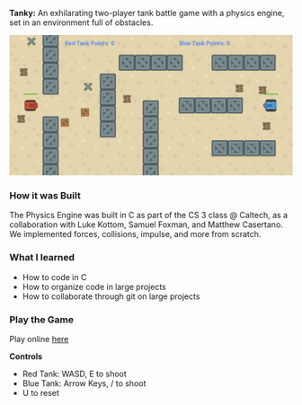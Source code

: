 **Tanky:**  An exhilarating two-player tank battle game with a physics engine, set in an environment full of obstacles.

<img src='images/tanky_cs3.png'>

### How it was Built
The Physics Engine was built in C as part of the CS 3 class @ Caltech, as a collaboration with Luke Kottom, Samuel Foxman, and Matthew Casertano. We implemented forces, collisions, impulse, and more from scratch.

### What I learned
* How to code in C 
* How to organize code in large projects
* How to collaborate through git on large projects

### Play the Game
Play online [here](https://xmb5.github.io/tanky/tanky.html)

**Controls**
* Red Tank: WASD, E to shoot
* Blue Tank: Arrow Keys, / to shoot
* U to reset